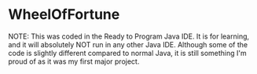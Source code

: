 # WheelOfFortune
NOTE: This was coded in the Ready to Program Java IDE. It is for learning, and it will absolutely NOT run in any other Java IDE. Although some of the code is slightly different compared to normal Java, it is still something I'm proud of as it was my first major project.
